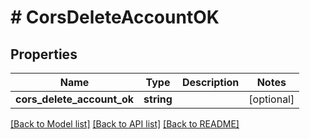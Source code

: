 # # CorsDeleteAccountOK

## Properties

Name | Type | Description | Notes
------------ | ------------- | ------------- | -------------
**cors_delete_account_ok** | **string** |  | [optional]

[[Back to Model list]](../../README.md#models) [[Back to API list]](../../README.md#endpoints) [[Back to README]](../../README.md)
